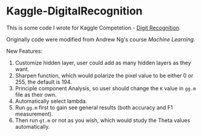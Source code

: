 Kaggle-DigitalRecognition
=========================

This is some code I wrote for Kaggle Competetion - [Digit Recognition](https://www.kaggle.com/c/digit-recognizer/).

Originally code were modified from Andrew Ng's course *Machine Learning*.

New Features:

1.	Customize hidden layer, user could add as many hidden layers as they want.
2.	Sharpen function, which would polarize the pixel value to be either 0 or 255, the default is 194.
3.	Principle component Analysis, so user should change the `K` value in `gg.m` file as their own.
4.	Automatically select lambda.
5.	Run `gg.m` first to gain see general results (both accuracy and F1 measurement).
6.	Then run `gt.m` or not as you wish, which would study the Theta values automatically.

